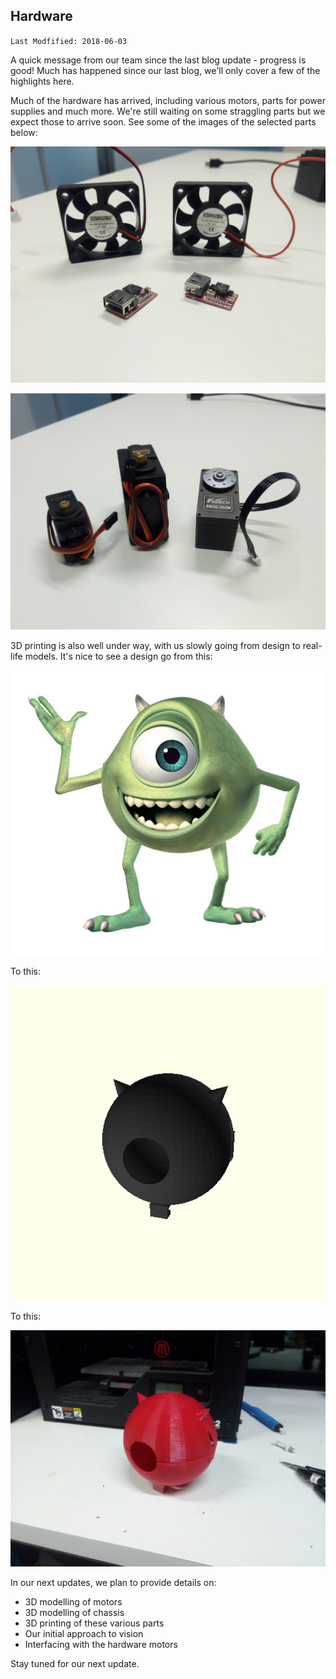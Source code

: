 ## Hardware

`Last Modfified: 2018-06-03`

A quick message from our team since the last blog update - progress is good!
Much has happened since our last blog, we'll only cover a few of the highlights
here.

Much of the hardware has arrived, including various motors, parts for power
supplies and much more. We're still waiting on some straggling parts but we
expect those to arrive soon. See some of the images of the selected parts
below:

![Some of the power supply parts](2018-06-03/power.jpg)

![The range of motors](2018-06-03/motors.jpg)

3D printing is also well under way, with us slowly going from design to
real-life models. It's nice to see a design go from this:

![Monsters, Inc - 2001, Disney & Pixar](2018-06-03/mike.jpg)

To this:

![3D model of head](2018-06-03/model.png)

To this:

![3D print of head](2018-06-03/print.jpg)

In our next updates, we plan to provide details on:

* 3D modelling of motors
* 3D modelling of chassis
* 3D printing of these various parts
* Our initial approach to vision
* Interfacing with the hardware motors

Stay tuned for our next update.
